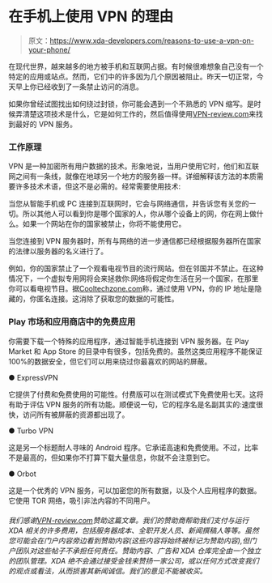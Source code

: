 # 在手机上使用 VPN 的理由

> 原文：<https://www.xda-developers.com/reasons-to-use-a-vpn-on-your-phone/>

在现代世界，越来越多的地方被手机和互联网占据。有时候很难想象自己没有一个特定的应用或站点。然而，它们中的许多因为几个原因被阻止。昨天一切正常，今天早上你已经收到了一条禁止访问的消息。

如果你曾经试图找出如何绕过封锁，你可能会遇到一个不熟悉的 VPN 缩写。是时候弄清楚这项技术是什么，它是如何工作的，然后值得使用[VPN-review.com](https://vpn-review.com/)来找到最好的 VPN 服务。

### 工作原理

VPN 是一种加密所有用户数据的技术。形象地说，当用户使用它时，他们和互联网之间有一条线，就像在地球另一个地方的服务器一样。详细解释该方法的本质需要许多技术术语，但这不是必需的。经常需要使用技术:

当您从智能手机或 PC 连接到互联网时，它会与网络通信，并告诉您有关您的一切。所以其他人可以看到你是哪个国家的人，你从哪个设备上的网，你在网上做什么。如果一个网站在你的国家被禁止，你将不能使用它。

当您连接到 VPN 服务器时，所有与网络的进一步通信都已经根据服务器所在国家的法律以服务器的名义进行了。

例如，你的国家禁止了一个观看电视节目的流行网站。但在邻国并不禁止。在这种情况下，一个虚拟专用网将会来拯救你:网络将假定你生活在另一个国家，在那里你可以看电视节目。据[Cooltechzone.com](https://cooltechzone.com/)称，通过使用 VPN，你的 IP 地址是隐藏的，你匿名连接。这消除了获取您的数据的可能性。

### Play 市场和应用商店中的免费应用

你需要下载一个特殊的应用程序，通过智能手机连接到 VPN 服务器。在 Play Market 和 App Store 的目录中有很多，包括免费的。虽然这类应用程序不能保证 100%的数据安全，但它们可以用来绕过你最喜欢的网站的屏蔽。

● ExpressVPN

它提供了付费和免费使用的可能性。付费版可以在测试模式下免费使用七天。这将有助于评估 VPN 服务的所有功能。顺便说一句，它的程序名是名副其实的:速度很快，访问所有被屏蔽的资源都出现了。

● Turbo VPN

这是另一个标题耐人寻味的 Android 程序。它承诺高速和免费使用。不过，比率不是最高的，但如果你不打算下载大量信息，你就不会注意到它。

● Orbot

这是一个优秀的 VPN 服务，可以加密您的所有数据，以及个人应用程序的数据。它使用 TOR 网络，吸引非法内容的不同用户。

###### *我们感谢[VPN-review.com](https://vpn-review.com/)赞助这篇文章。我们的赞助商帮助我们支付与运行 XDA 相关的许多费用，包括服务器成本、全职开发人员、新闻撰稿人等等。虽然您可能会在门户内容旁边看到赞助内容(这些内容将始终被标记为赞助内容),但门户团队对这些帖子不承担任何责任。赞助内容、广告和 XDA 仓库完全由一个独立的团队管理。XDA 绝不会通过接受金钱来赞扬一家公司，或以任何方式改变我们的观点或看法，从而损害其新闻诚信。我们的意见不能被收买。*